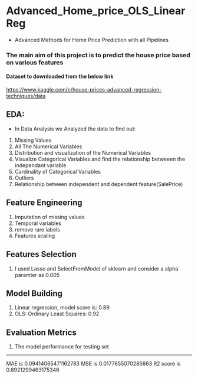# Advanced_Home_price_OLS_LinearReg
* Advanced Methods for Home Price Prediction with all Pipelines
### The main aim of this project is to predict the house price based on various features 

#### Dataset to downloaded from the below link
https://www.kaggle.com/c/house-prices-advanced-regression-techniques/data

## EDA:
* In Data Analysis we Analyzed the data to find out:
1. Missing Values
2. All The Numerical Variables
3. Distribution and visualization of the Numerical Variables
4. Visualize Categorical Variables and find the relationship betweeen the independant variable
5. Cardinality of Categorical Variables
6. Outliers
7. Relationship between independent and dependent feature(SalePrice)

## Feature Engineering
1. Imputation of missing values
2. Temporal variables
3. remove rare labels
4. Features scaling

## Features Selection
1. I used Lasso and SelectFromModel of sklearn and consider a alpha paramter as 0.005
## Model Building
1. Linear regression, model score is: 0.89
2. OLS: Ordinary Least Squares: 0.92

## Evaluation Metrics
1. The model performance for testing set
--------------------------------------
MAE is 0.09414065471162783
MSE is 0.0177655070285663
R2 score is 0.8921299463175346

